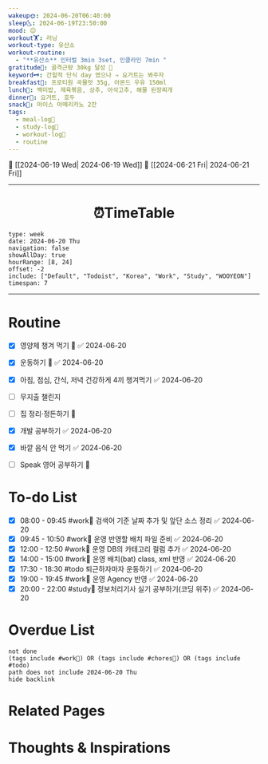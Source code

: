 ```yaml
---
wakeup🌞: 2024-06-20T06:40:00
sleep🌜: 2024-06-19T23:50:00
mood: 😌
workout🏋️: 러닝
workout-type: 유산소
workout-routine:
  - "**유산소** 인터벌 3min 3set, 인클라인 7min "
gratitude🙏: 골격근량 30kg 달성 🤩
keyword🗝️: 간헐적 단식 day 였으나 ⇒ 요거트는 봐주자
breakfast🍳: 프로티원 곡물맛 35g, 아몬드 우유 150ml
lunch🍚: 백미밥, 제육볶음, 상추, 아삭고추, 해물 된장찌개
dinner🥗: 요거트, 호두
snack🍬: 아이스 아메리카노 2잔
tags:
  - meal-log📝
  - study-log📓
  - workout-log💪
  - routine
---
```


🔺 [[2024-06-19 Wed| 2024-06-19 Wed]]
🔻 [[2024-06-21 Fri| 2024-06-21 Fri]]
___
<h1> <center>⏰TimeTable </center> </h1>

```gEvent
type: week
date: 2024-06-20 Thu
navigation: false
showAllDay: true
hourRange: [8, 24]
offset: -2
include: ["Default", "Todoist", "Korea", "Work", "Study", "WOOYEON"]
timespan: 7
```

--- 


# Routine 

- [x] 영양제 챙겨 먹기 🔼 ✅ 2024-06-20
- [x] 운동하기 🔼 ✅ 2024-06-20
- [x] 아침, 점심, 간식, 저녁 건강하게 4끼 챙겨먹기 ✅ 2024-06-20
- [ ] 무지출 챌린지 
- [ ] 집 정리·정돈하기 🔼
- [x] 개발 공부하기 ✅ 2024-06-20
- [x] 바깥 음식 안 먹기 ✅ 2024-06-20
- [ ] Speak 영어 공부하기 🔼 


# To-do List

- [x] 08:00 - 09:45 #work💼 검색어 기준 날짜 추가 및 앞단 소스 정리 ✅ 2024-06-20
- [x] 09:45 - 10:50 #work💼 운영 반영할 배치 파일 준비 ✅ 2024-06-20
- [x] 12:00 - 12:50 #work💼 운영 DB의 카테고리 컬럼 추가 ✅ 2024-06-20
- [x] 14:00 - 15:00 #work💼 운영 배치(bat) class, xml 반영 ✅ 2024-06-20
- [x] 17:30 - 18:30 #todo 퇴근하자마자 운동하기 ✅ 2024-06-20
- [x] 19:00 - 19:45 #work💼  운영 Agency 반영 ✅ 2024-06-20
- [x] 20:00 - 22:00 #study📓 정보처리기사 실기 공부하기(코딩 위주) ✅ 2024-06-20

# Overdue List
```tasks
not done
(tags include #work💼) OR (tags include #chores🧺) OR (tags include #todo)
path does not include 2024-06-20 Thu
hide backlink
```

# Related Pages



# Thoughts & Inspirations

